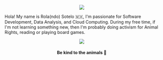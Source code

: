 <p align="center">
<a href="https://git.io/streak-stats">
  <img align="center" src="https://github-readme-streak-stats.herokuapp.com?user=rolasotelo&theme=vue-dark" />
</a>
</p>

Hola! My name is Rola(ndo) Sotelo 🇲🇽, I'm passionate for Software Development, Data Analysis, and Cloud Computing. During my free time, if I'm not learning something new, then I'm probably doing activism for Animal Rights, reading or playing board games.

<!-- - 🔭 I’m currently working on Milpa, an online card game.
- 🌱 I’m currently learning about Data Analysis and Cloud Computing. -->

<p align="center">
<a href="https://github.com/anuraghazra/github-readme-stats">
  <img align="center" src="https://github-readme-stats.vercel.app/api/top-langs/?username=rolasotelo&layout=compact&theme=vue-dark" />
</a>
</p>

<h4 align="center"> Be kind to the animals 🐖 </h4>

